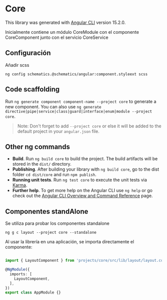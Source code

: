 # Core

This library was generated with [Angular CLI](https://github.com/angular/angular-cli) version 15.2.0.

Inicialmente contiene un módulo CoreModule con el componente CoreComponent
junto con el servicio CoreService



## Configuración

Añadir scss

```shell
ng config schematics.@schematics/angular:component.styleext scss
```

## Code scaffolding

Run `ng generate component component-name --project core` to generate a new component. 
You can also use `ng generate directive|pipe|service|class|guard|interface|enum|module --project core`.
> Note: Don't forget to add `--project core` or else it will be added to the default project in your `angular.json` file. 

## Other ng commands

- **Build**. Run `ng build core` to build the project. The build artifacts will be stored in the `dist/` directory.
- **Publishing**. After building your library with `ng build core`, go to the dist folder `cd dist/core` and run `npm publish`.
- **Running unit tests**. Run `ng test core` to execute the unit tests via [Karma](https://karma-runner.github.io).
- **Further help**. To get more help on the Angular CLI use `ng help` or go check out the [Angular CLI Overview and Command Reference](https://angular.io/cli) page.


## Componentes standAlone

Se utiliza para probar los componentes standalone 

```shell
ng g c layout --project core --standalone
```

Al usar la librería en una aplicación, se importa directamente el componente:

```ts

import { LayoutComponent } from 'projects/core/src/lib/layout/layout.component';

@NgModule({
  imports: [
    LayoutComponent,
  ],
})
export class AppModule {}
```
